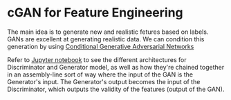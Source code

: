 # cGAN for Feature Engineering

The main idea is to generate new and realistic fetures based on labels. GANs are excellent at generating realistic data. We can condition this generation by using [Conditional Generative Adversarial Networks](https://arxiv.org/abs/1411.1784)

Refer to [Jupyter notebook](notebook) to see the different architectures for Discriminator and Generator model, as well as how they're chained together in an assembly-line sort of way where the input of the GAN is the Generator's input. The Generator's output becomes the input of the Discriminator, which outputs the validity of the features (output of the GAN).
